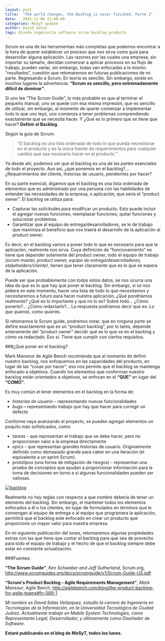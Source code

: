 ```yaml
---
layout: post
title:  "The world changes, the Backlog is never finished. Parte 1"
date:   2015-11-06 11:40:49
categories: MoSyT update
author: David Salas
tags: diseño ingenieria software scrum backlog producto
---
```


Scrum es una de las herramientas más completas que podemos encontrar a la hora de querer establecer un proceso que nos sirva como guía para desarrollar alguna aplicación. Las razones por las cuales una empresa, sin importar su tamaño, decidan comenzar a aplicar procesos en su flujo de trabajo, pueden variar, sin embargo, todas van enfocadas a lo mismo: “resultados”, cuestión que retomaremos en futuras publicaciones de mi parte. Regresando a Scrum,  En teoría es sencillo. Sin embargo, existe en muchos lugares la advertencia: **“Scrum es sencillo, pero extremadamente difícil de dominar”**. 

Si uno lee “The Scrum Guide”, lo más probable es que al terminar el pequeño manual, uno se quede con esa misma impresión, que es sencillo de utilizar, sin embargo, al momento de querer comenzar a implementar todo lo que uno leyó, uno comienza a tener problemas comprendiendo exactamente qué se necesita hacer. Y ¿Qué es lo primero que se tiene que hacer? **Definir el Backlog**. 

Según la guía de Scrum: 
>“El backlog es una lista ordenada de todo lo que pueda necesitarse en el producto y es la única fuente de requerimientos para cualquier cambio que sea necesario hacer en el producto.” 

Ya desde ahí, podemos ver que el backlog es una de las partes esenciales de todo el proyecto. Aun así, ¿que ponemos en el backlog?... ¿Requerimientos del cliente, historias de usuario, pendientes por hacer? 

En su parte esencial, digamos que el backlog es una lista ordenada de elementos que es administrado por una persona con las habilidades de entender las necesidades de la empresa, o aplicación, que sería el “product owner”. 
El backlog se utiliza para:
<ul>
<li>Capturar las solicitudes para modificar un producto. Esto puede incluir el agregar nuevas funciones, reemplazar funciones, quitar funciones y solucionar problemas.</li> 

<li>Garantizar que al equipo de entrega/desarrolladores, se le de trabajo que maximiza el beneficio que nos traerá el desarrollo de la aplicación al product owner.</li>
</ul>

Es decir, en el backlog vamos a poner todo lo que es necesario para que la aplicación, realmente nos sirva. Cuya definición de "funcionamiento" no tiene que depender solamente del product owner, todo el equipo de trabajo *(scrum master, product owner, equipo de entrega/desarrolladores, stakeholders/cliente)*, tienen que tener claramente que es lo que se espera de la aplicación. 

Puede ser que probablemente con todos estos datos, se nos ocurra una idea de que es lo que hay que poner el backlog. Sin embargo, si se nos pidiera en este momento, hacer una lista de todo lo que necesitamos y necesitaremos a futuro para hacer nuestra aplicación, ¿Qué pondríamos realmente? ¿Qué es lo importante y que no lo es? Sobre todo… ¿Cómo ponerlo?... ¿Cómo redactarlo?... La respuesta podriamos decir que es: *Lo que quieras, como quieras*.

Si retomamos la Scrum guide, podremos notar, que en ninguna parte se define exactamente que es un “product backlog”, por lo tanto, depende enteramente del “product owner” decidir qué es lo que va en el backlog y cómo va redactado. Eso sí. Tiene que cumplir con ciertos requisitos.

###¿Qué poner en el backlog?

Mark Mansour de Agile Bench recomienda que al momento de definir nuestro backlog, nos enfoquemos en las capacidades del producto, en lugar de las “cosas por hacer”, eso nos permite que el backlog se mantenga enfocado a objetivos. Cuando los elementos que conforman nuestro backlog están orientados a objetivos, se enfocan en el **“QUE”** en lugar del **“COMO”**.

Es muy común el tener elementos en el backlog en la forma de: 
<ul>
<li><i>historias de usuario</i> – representando nuevas funcionalidades</li>
<li><i>bugs</i> – representando trabajo que hay que hacer para corregir un defecto</li>
</ul>
Conforme vaya avanzando el proyecto, se pueden agregar elementos un poquito más sofisticados, como:
<ul>
<li><i>tareas</i> - que representan el trabajo que se debe hacer, pero no proporcionan valor a la empresa directamente</li>
<li><i>epics</i> - que representan grandes historias de usuario. Originalmente definido como demasiado grande para caber en una iteración (el equivalente a un sprint Scrum).</li>
<li><i>prototipos</i> (una forma de mitigación de riesgos) - representan una prueba de conceptos que ayudan a proporcionar información para la toma de decisiones en torno a si algunas funcionalidades pueden ser valiosas.</li>
</ul>

<a href='http://postimage.org/' target='_blank'><img src='http://s14.postimg.org/oplnf6afl/backlog.png' border='0' alt="backlog" /></a><br />

 
Realmente no hay reglas con respecto a que nombre debería de tener un elemento del backlog. Sin embargo, el mantener todos los elementos enfocados a él o los clientes, en lugar de formulados en términos que le convengan al equipo de entrega o al equipo que programara la aplicación, permitirá que el backlog este enfocado en crear un producto que proporcione un mayor valor para nuestra empresa. 

En mi siguiente publicación del lunes, retomaremos algunas propiedades extras con las que tiene que contar el backlog para que sea de provecho para todo el equipo de trabajo y el hecho de que el backlog siempre debe estar en constante actualización. 

###Fuentes:

**“The Scrum Guide”**, *Ken Schwaber and Jeff Sutherland*, Scrum.org,
http://www.scrumguides.org/docs/scrumguide/v1/Scrum-Guide-US.pdf

**“Scrum's Product Backlog - Agile Requirements Management”**, *Mark Mansour*, Agile Bench,
http://agilebench.com/blog/the-product-backlog-for-agile-teams#fn-589-1

*Mi nombre es David Salas Velázquez, estudio la carrera de Ingeniería en Tecnologías de la Información, en la Universidad Tecnológica de Ciudad Juárez. Actualmente trabajo en Mobile System Technologies, como Representante Legal, Desarrollador, y últimamente como Diseñador de Software.*

**Estaré publicando en el blog de MoSyT, todos los lunes.** 
